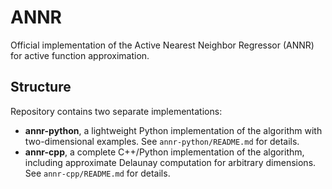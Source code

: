 # ANNR

Official implementation of the Active Nearest Neighbor Regressor (ANNR) for active function approximation.

## Structure

Repository contains two separate implementations:

* **annr-python**, a lightweight Python implementation of the algorithm with two-dimensional examples. See `annr-python/README.md` for details.
* **annr-cpp**, a complete C++/Python implementation of the algorithm, including approximate Delaunay computation for arbitrary dimensions. See `annr-cpp/README.md` for details.
